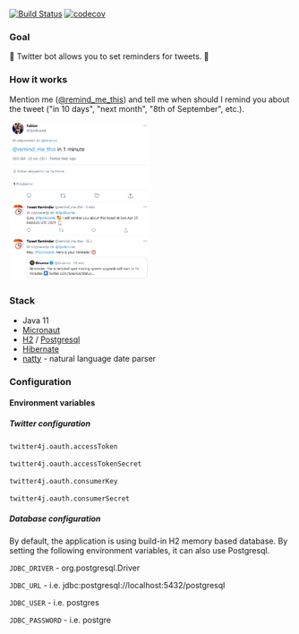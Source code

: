 [![Build Status](https://www.travis-ci.com/fabianpol/twitterremider.svg?branch=master)](https://www.travis-ci.com/fabianpol/twitterremider)
[![codecov](https://codecov.io/gh/fabianpol/twitterremider/branch/master/graph/badge.svg?token=uk35F1Zsln)](https://codecov.io/gh/fabianpol/twitterremider)

### Goal

🤖 Twitter bot allows you to set reminders for tweets. 🤖

### How it works

Mention me ([@remind_me_this]) and tell me when should I remind you about the tweet ("in 10 days",  "next month",  "8th of September", etc.).

<img src="https://github.com/fabianpol/twitterremider/raw/improve-readme/assets/example.png" width="50%" />

### Stack
- Java 11
- [Micronaut](https://micronaut.io/)
- [H2](https://www.h2database.com/html/main.html) / [Postgresql](https://www.postgresql.org/)
- [Hibernate](https://hibernate.org/)
- [natty](http://natty.joestelmach.com/) - natural language date parser

### Configuration
#### Environment variables
##### Twitter configuration
`twitter4j.oauth.accessToken`

`twitter4j.oauth.accessTokenSecret`

`twitter4j.oauth.consumerKey`

`twitter4j.oauth.consumerSecret`

##### Database configuration
By default, the application is using build-in H2 memory based database.
By setting the following environment variables, it can also use Postgresql.

`JDBC_DRIVER` - org.postgresql.Driver

`JDBC_URL` - i.e. jdbc:postgresql://localhost:5432/postgresql

`JDBC_USER` - i.e. postgres

`JDBC_PASSWORD` - i.e. postgre

[@remind_me_this]: https://twitter.com/remind_me_this